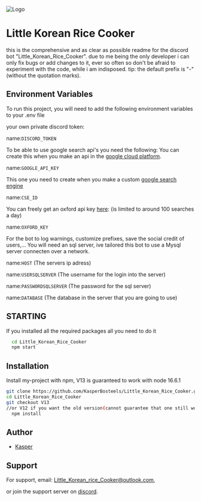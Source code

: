 
![Logo](https://imgur.com/A2SSxSE.png)


# Little Korean Rice Cooker

this is the comprehensive and as clear as possible readme for the discord bot "Little_Korean_Rice_Cooker".
due to me being the only developer i can only fix bugs or add changes to it, ever so often so don't be  afraid to experiment with the code, while i am indisposed.
tip: the default prefix is "-" (without the quotation marks).


## Environment Variables

To run this project, you will need to add the following environment variables to your .env file

your own private discord token:

name:`DISCORD_TOKEN`

To be able to use google search api's you need the following:
You can create this when you make an api in the [google cloud platform](https://console.cloud.google.com/).

name:`GOOGLE_API_KEY`

This one you need to create when you make a custom [google search engine](https://programmablesearchengine.google.com/)

name:`CSE_ID`

You can freely get an oxford api key [here](https://developer.oxforddictionaries.com/):
(is limited to around 100 searches a day)

name:`OXFORD_KEY`


For the bot to log warnings, customize prefixes, save the social credit of users,...
You will need an sql server, ive tailored this bot to use a Mysql server connecten over a network.

name:`HOST`
(The servers ip adress)

name:`USERSQLSERVER`
(The username for the login into the server)

name:`PASSWORDSQLSERVER`
(The password for the sql server)

name:`DATABASE`
(The database in the server that you are going to use)



## STARTING

If you installed all the required packages all you need to do it 
```bash
  cd Little_Korean_Rice_Cooker
  npm start
```


## Installation

Install my-project with npm,
V13 is guaranteed to work with node 16.6.1
```bash
git clone https://github.com/KasperBosteels/Little_Korean_Rice_Cooker.git
cd Little_Korean_Rice_Cooker
git checkout V13
//or V12 if you want the old version(cannot guarantee that one still works).
  npm install
```
    
## Author

- [Kasper](https://github.com/KasperBosteels)


## Support

For support, 
email: Little_Korean_rice_Cooker@outlook.com,

or join the support server on [discord](https://discord.gg/aKZ5a4Vyau).
